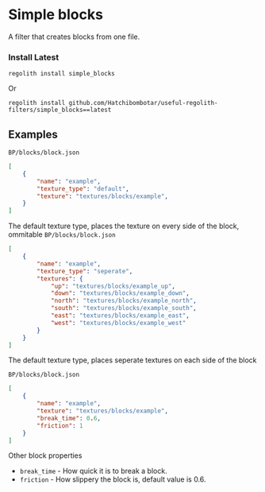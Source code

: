 # Simple blocks
A filter that creates blocks from one file.

### Install Latest
```
regolith install simple_blocks
```
Or
```
regolith install github.com/Hatchibombotar/useful-regolith-filters/simple_blocks==latest
```

## Examples

`BP/blocks/block.json`
```json
[
    {
        "name": "example",
        "texture_type": "default",
        "texture": "textures/blocks/example",
    }
]
```
The default texture type, places the texture on every side of the block, ommitable
`BP/blocks/block.json`
```json
[
    {
        "name": "example",
        "texture_type": "seperate",
        "textures": {
            "up": "textures/blocks/example_up",
            "down": "textures/blocks/example_down",
            "north": "textures/blocks/example_north",
            "south": "textures/blocks/example_south",
            "east": "textures/blocks/example_east",
            "west": "textures/blocks/example_west"
        }
    }
]
```
The default texture type, places seperate textures on each side of the block

`BP/blocks/block.json`
```json
[
    {
        "name": "example",
        "texture": "textures/blocks/example",
        "break_time": 0.6,
        "friction": 1
    }
]
```

Other block properties
- `break_time` - How quick it is to break a block.
- `friction` - How slippery the block is, default value is 0.6.